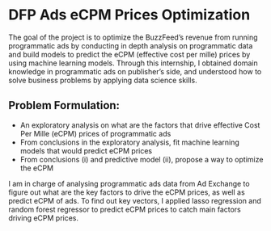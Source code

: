 # DFP Ads eCPM Prices Optimization

The goal of the project is to optimize the BuzzFeed’s revenue from running programmatic ads by conducting in depth analysis on programmatic data and build models to predict the eCPM (effective cost per mille) prices by using machine learning models. Through this internship, I obtained domain knowledge in programmatic ads on publisher’s side, and understood how to solve business problems by applying data science skills. 

## Problem Formulation: 
* An exploratory analysis on what are the factors that drive effective Cost Per Mille (eCPM) prices of programmatic ads 
* From conclusions in the exploratory analysis, fit machine learning models that would predict eCPM prices 
* From conclusions (i) and predictive model (ii), propose a way to optimize the eCPM 

I am in charge of analysing programmatic ads data from Ad Exchange to figure out what are the key factors to drive the eCPM prices, as well as predict eCPM of ads. To find out key vectors, I applied lasso regression and random forest regressor to predict eCPM prices to catch main factors driving eCPM prices. 

